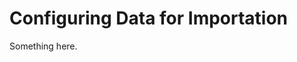 [title]: # (Configuring Data for Importation)
[tags]: # (XXX)
[priority]: # (4566)
# Configuring Data for Importation
Something here.
